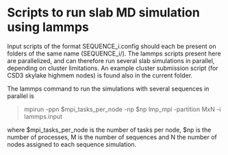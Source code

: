 # Scripts to run slab MD simulation using lammps

Input scripts of the format SEQUENCE_i.config should each be present on folders of the same name (SEQUENCE_i/). The lammps scripts present here are parallelized, and can therefore run several slab simulations in parallel, depending on cluster limitations. An example cluster submission script (for CSD3 skylake highmem nodes) is found also in the current folder. 

The lammps command to run the simulations with several sequences in parallel is

> mpirun -ppn $mpi_tasks_per_node -np $np lmp_mpi -partition MxN -i lammps.input

where $mpi_tasks_per_node is the number of tasks per node, $np is the number of processes, M is the number of sequences and N the number of nodes assigned to each sequence simulation.
